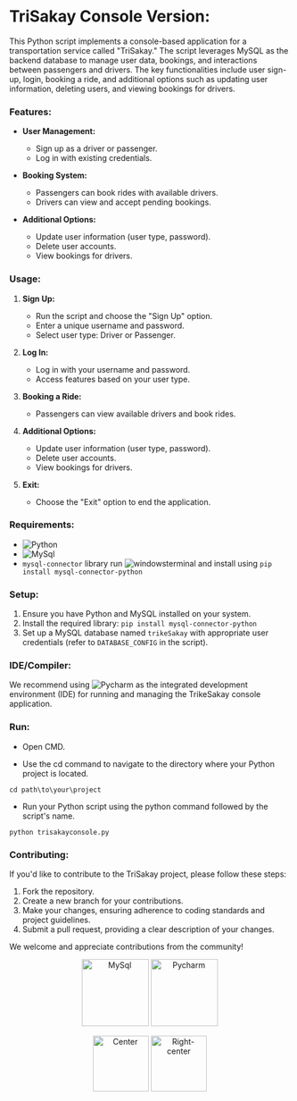 # TriSakay Console Version:

This Python script implements a console-based application for a transportation service called "TriSakay." The script leverages MySQL as the backend database to manage user data, bookings, and interactions between passengers and drivers. The key functionalities include user sign-up, login, booking a ride, and additional options such as updating user information, deleting users, and viewing bookings for drivers.

### Features:

- **User Management:**
  - Sign up as a driver or passenger.
  - Log in with existing credentials.

- **Booking System:**
  - Passengers can book rides with available drivers.
  - Drivers can view and accept pending bookings.

- **Additional Options:**
  - Update user information (user type, password).
  - Delete user accounts.
  - View bookings for drivers.

### Usage:

1. **Sign Up:**
    - Run the script and choose the "Sign Up" option.
    - Enter a unique username and password.
    - Select user type: Driver or Passenger.

2. **Log In:**
    - Log in with your username and password.
    - Access features based on your user type.

3. **Booking a Ride:**
    - Passengers can view available drivers and book rides.

4. **Additional Options:**
    - Update user information (user type, password).
    - Delete user accounts.
    - View bookings for drivers.

5. **Exit:**
    - Choose the "Exit" option to end the application.

### Requirements:

- ![Python](https://img.shields.io/badge/Python-FFD43B?style=for-the-badge&logo=python&logoColor=blue)   
- ![MySql](https://img.shields.io/badge/MySQL-005C84?style=for-the-badge&logo=mysql&logoColor=white)
- `mysql-connector` library run ![windowsterminal](https://img.shields.io/badge/windows%20terminal-4D4D4D?style=for-the-badge&logo=windows%20terminal&logoColor=white)   and install using `pip install mysql-connector-python`

### Setup:

1. Ensure you have Python and MySQL installed on your system.
2. Install the required library: `pip install mysql-connector-python`
3. Set up a MySQL database named `trikeSakay` with appropriate user credentials (refer to `DATABASE_CONFIG` in the script).

### IDE/Compiler:

We recommend using ![Pycharm](https://img.shields.io/badge/PyCharm-000000.svg?&style=for-the-badge&logo=PyCharm&logoColor=white) as the integrated development environment (IDE) for running and managing the TrikeSakay console application.

### Run:

- Open CMD.
  
- Use the cd command to navigate to the directory where your Python project is located.
   
`cd path\to\your\project`

- Run your Python script using the python command followed by the script's name.

`python trisakayconsole.py`

### Contributing:

If you'd like to contribute to the TriSakay project, please follow these steps:

1. Fork the repository.
2. Create a new branch for your contributions.
3. Make your changes, ensuring adherence to coding standards and project guidelines.
4. Submit a pull request, providing a clear description of your changes.

We welcome and appreciate contributions from the community!


<div align="center">
  <img alt="MySql" src="https://img.shields.io/badge/MySQL-005C84?style=for-the-badge&logo=mysql&logoColor=white" width="120">
  <img alt="Pycharm" src="https://img.shields.io/badge/PyCharm-000000.svg?&style=for-the-badge&logo=PyCharm&logoColor=white" width="120">
</div>

<p align="center">
  <img src="https://user-images.githubusercontent.com/74038190/212257468-1e9a91f1-b626-4baa-b15d-5c385dfa7ed2.gif" alt="Center" width="100" height="100">
  <img src="https://user-images.githubusercontent.com/74038190/212257472-08e52665-c503-4bd9-aa20-f5a4dae769b5.gif" alt="Right-center" width="100" height="100"> 
</p>
